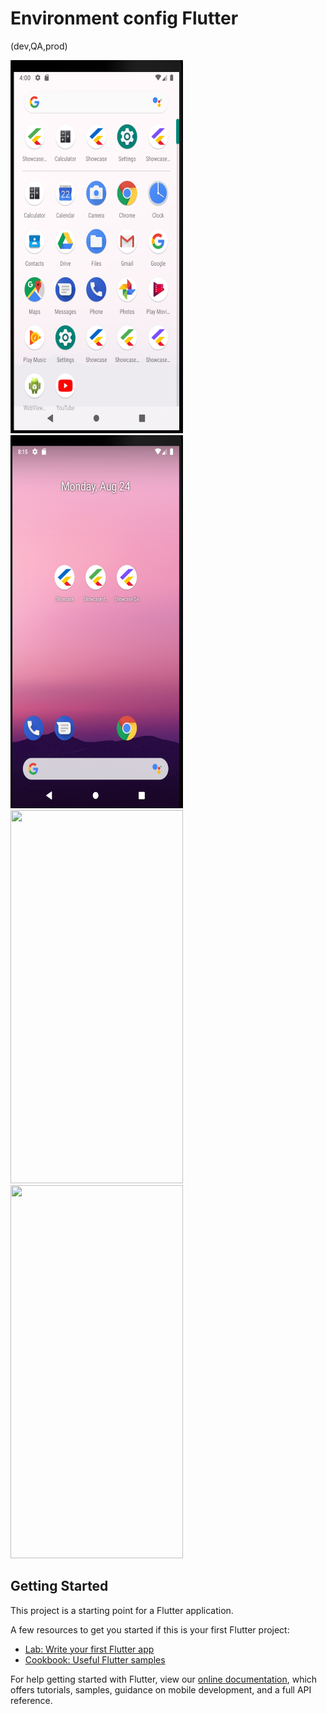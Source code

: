 # Environment config Flutter
(dev,QA,prod)

<img src="assets/android1.png" width="276" height="597"> <img src="assets/android2.png" width="276" height="597">
<img src="assets/ios1.png" width="276" height="597"> <img src="assets/ios2.png" width="276" height="597">


## Getting Started

This project is a starting point for a Flutter application.

A few resources to get you started if this is your first Flutter project:

- [Lab: Write your first Flutter app](https://flutter.dev/docs/get-started/codelab)
- [Cookbook: Useful Flutter samples](https://flutter.dev/docs/cookbook)

For help getting started with Flutter, view our
[online documentation](https://flutter.dev/docs), which offers tutorials,
samples, guidance on mobile development, and a full API reference.
